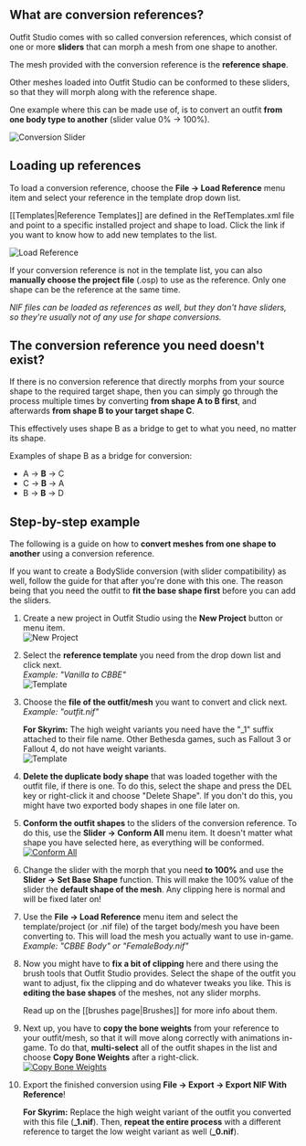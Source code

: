 ## What are conversion references?
Outfit Studio comes with so called conversion references, which consist of one or more **sliders** that can morph a mesh from one shape to another.

The mesh provided with the conversion reference is the **reference shape**.

Other meshes loaded into Outfit Studio can be conformed to these sliders, so that they will morph along with the reference shape.

One example where this can be made use of, is to convert an outfit **from one body type to another** (slider value 0% -> 100%).

![Conversion Slider](http://i.imgur.com/oeXuGbC.png)

## Loading up references
To load a conversion reference, choose the **File -> Load Reference** menu item and select your reference in the template drop down list.

[[Templates|Reference Templates]] are defined in the RefTemplates.xml file and point to a specific installed project and shape to load. Click the link if you want to know how to add new templates to the list.

![Load Reference](http://i.imgur.com/wC3BwIV.png)

If your conversion reference is not in the template list, you can also **manually choose the project file** (.osp) to use as the reference. Only one shape can be the reference at the same time.

_NIF files can be loaded as references as well, but they don't have sliders, so they're usually not of any use for shape conversions._

## The conversion reference you need doesn't exist?
If there is no conversion reference that directly morphs from your source shape to the required target shape, then you can simply go through the process multiple times by converting **from shape A to B first**, and afterwards **from shape B to your target shape C**.

This effectively uses shape B as a bridge to get to what you need, no matter its shape.

Examples of shape B as a bridge for conversion:
* A -> **B** -> C
* C -> **B** -> A
* B -> **B** -> D

## Step-by-step example
The following is a guide on how to **convert meshes from one shape to another** using a conversion reference.

If you want to create a BodySlide conversion (with slider compatibility) as well, follow the guide for that after you're done with this one. The reason being that you need the outfit to **fit the base shape first** before you can add the sliders.

1. Create a new project in Outfit Studio using the **New Project** button or menu item.  
![New Project](http://i.imgur.com/KxNNU2K.png)

2. Select the **reference template** you need from the drop down list and click next.  
_Example: "Vanilla to CBBE"_  
![Template](http://i.imgur.com/RirpEsF.png)

3. Choose the **file of the outfit/mesh** you want to convert and click next.
_Example: "outfit.nif"_

    **For Skyrim:** The high weight variants you need have the "_1" suffix attached to their file name. Other Bethesda games, such as Fallout 3 or Fallout 4, do not have weight variants.  
![Template](http://i.imgur.com/GC8l0Ar.png)

4. **Delete the duplicate body shape** that was loaded together with the outfit file, if there is one. To do this, select the shape and press the DEL key or right-click it and choose "Delete Shape". If you don't do this, you might have two exported body shapes in one file later on.

5. **Conform the outfit shapes** to the sliders of the conversion reference. To do this, use the **Slider -> Conform All** menu item. It doesn't matter what shape you have selected here, as everything will be conformed.  
[![Conform All](http://i.imgur.com/sf1FvMZl.png)](http://i.imgur.com/sf1FvMZ.png)

6. Change the slider with the morph that you need **to 100%** and use the **Slider -> Set Base Shape** function. This will make the 100% value of the slider the **default shape of the mesh**. Any clipping here is normal and will be fixed later on!

7. Use the **File -> Load Reference** menu item and select the template/project (or .nif file) of the target body/mesh you have been converting to. This will load the mesh you actually want to use in-game.  
_Example: "CBBE Body" or "FemaleBody.nif"_

8. Now you might have to **fix a bit of clipping** here and there using the brush tools that Outfit Studio provides. Select the shape of the outfit you want to adjust, fix the clipping and do whatever tweaks you like. This is **editing the base shapes** of the meshes, not any slider morphs.

    Read up on the [[brushes page|Brushes]] for more info about them.

9. Next up, you have to **copy the bone weights** from your reference to your outfit/mesh, so that it will move along correctly with animations in-game. To do that, **multi-select** all of the outfit shapes in the list and choose **Copy Bone Weights** after a right-click.  
[![Copy Bone Weights](http://i.imgur.com/dpLBAPQl.png)](http://i.imgur.com/dpLBAPQ.png)

10. Export the finished conversion using **File -> Export -> Export NIF With Reference**!

    **For Skyrim:** Replace the high weight variant of the outfit you converted with this file (**_1.nif**). Then, **repeat the entire process** with a different reference to target the low weight variant as well (**_0.nif**).